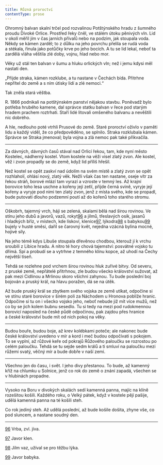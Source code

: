 ```yaml
---
title: Různá proroctví
contentType: prose
---
```


<section>

Ohromný balvan skalní trčel pod rozvalinou Potštýnského hradu z šumného proudu Divoké Orlice. Prostřed řeky čněl, ve stálém útoku pěnivých vln. Lid v okolí měřil jím v čas jarních přívalů nebo na podzim, jak stoupala voda. Někdy se kámen zarděl; to z důlku na jeho povrchu přelila se rudá voda a stékala, řinula jako potůčky krve po jeho bocích. A tu se lid lekal, neboť ta zardělá vláha věštila zlé doby, vojnu, hlad nebo mor.

Věky už stál ten balvan v šumu a hluku orlických vln; než i jemu kdysi měl nastati den.

„Přijde straka, kámen rozklube, a tu nastane v Čechách bída. Přitrhne nepřítel do země a s ním útisky lidí a zlé nemoci.“

Tak zněla stará věštba.

R. 1866 podnikali na potštýnském panství nějakou stavbu. Poněvadž bylo potřeba hrubého kamene, dal správce statku balvan v řece pod starým hradem prachem roztrhati. Staří lidé litovali omšeného balvanu a nevěštili nic dobrého.

A hle, nedlouho poté vtrhli Prusové do země. Staré proroctví oživlo v paměti lidu a každý viděl, že co předpověděno, se splnilo. Straka rozklubala kámen. Správce se Straka jmenoval; byla vojna a zlá nemoc pak také přikvačila.

* * *

Za dávných, dávných časů stával nad Orlicí řekou, tam, kde nyní město Kostelec, nádherný kostel. Vtom kostele na věži visel zlatý zvon. Ale kostel, věž i zvon propadly se do země, když lid příliš hřešil.

Než kostel se opět zaskví nad údolím na svém místě a zlatý zvon se opět rozhlaholí, ohlásí nový, zlatý věk. Nežli však čas ten nastane, oseje vítr za řekou stráň, borové mlází tam vyrazí a vzroste v temný les. Až krajní borovice toho lesa uschne a kořeny její zetlí, přijde černá svině, vyryje její kořeny a vyryje pod nimi ten zlatý zvon, jenž z místa svého, kde se propadl, bude putovati dlouho podzemní poutí až do kořenů toho starého stromu.

* * *

Oškobrh, tajemný vrch, háji se zelená, skalami bělá nad širou rovinou. Ve stínu jeho dubů a javorů, vazů, rokyt[96](./resources/undefined) a jilmů, třeslavých osik, jasanů i hladkých bříz, v místech, kde lískoví, klenice[97](./resources/undefined), lýkodra[98](./resources/undefined) s babykou[99](./resources/undefined) bujely v husté směsi, dařil se čarovný květ, nejedna vzácná bylina mocné, hojivé síly.

Na jeho témě kdys Libuše stoupala dřevěnou chodbou, kterouž jí k vrchu sroubili z Libice hradu. A nitro té hory chová tajemství: posvátné vojsko tu dřímá. Spí a probudí se a vytrhne z temného klínu kopce, až uhodí na Čechy největší tíseň.

Tehdá se rozlehne pod vrchem širou rovinou hluk zuřivé bitvy. Od severu, z pruské země, nepřátelé přitrhnou, zle budou všecko království sužovat, až pak mezi Cidlinou a Mrlinou skoro všichni zahynou. Tu bude poslední boj bojován a pruský král, na hlavu poražen, dá se na útěk.

Až bude pruský král se zbytkem svého vojska ze země utíkat, odpočine si ve stínu staré borovice v širém poli za Náchodem u Hronova poblíže hranic. Odpočine si tu on i všecko vojsko jeho, neboť nebude již mít více mužů, než co by se jich kolem bubnu sesedlo. Tu si tedy na mezi pod rudokmennou borovicí naposled na české půdě odpočinou, pak zajdou přes hranice a české království bude mít od nich pokoj na věky.

* * *

Budou bouře, budou boje, až krev kolébkami poteče; ale nakonec bude české království uvedeno v mír a kord i meč budou odpočívati s pokojem. To se vyplní, až růžové keře od pokrajů Růžového paloučku se rozrostou po celém paloučku. Tehdá se tu sejde sedm králů a ti smluví na paloučku mezi růžemi svatý, věčný mír a bude dobře v naší zemi.

* * *

Všechno jen do času, i svět. I jeho divy přestanou. To bude, až kamenný kříž na chlumku u Solnice, jenž co rok do země o znání zapadá, všechen se v hlubinách propadne.

* * *

Vysoko na Boru v divokých skalách sedí kamenná panna, majíc na klíně rozešitou košili. Každého roku, o Velký pátek, když v kostele pějí pašije, udělá kamenná panna na té košili steh.

Co rok jediný steh. Až udělá poslední, až bude košile došita, zhyne vše, co pod sluncem, a nastane soudný den.

* * *

[96](./resources/undefined) Vrba, zvl. jíva.

[97](./resources/undefined) Javor klen.

[98](./resources/undefined) Jilm vaz, užíval se pro těžbu lýka.

[99](./resources/undefined) Javor babyka.

</section>
